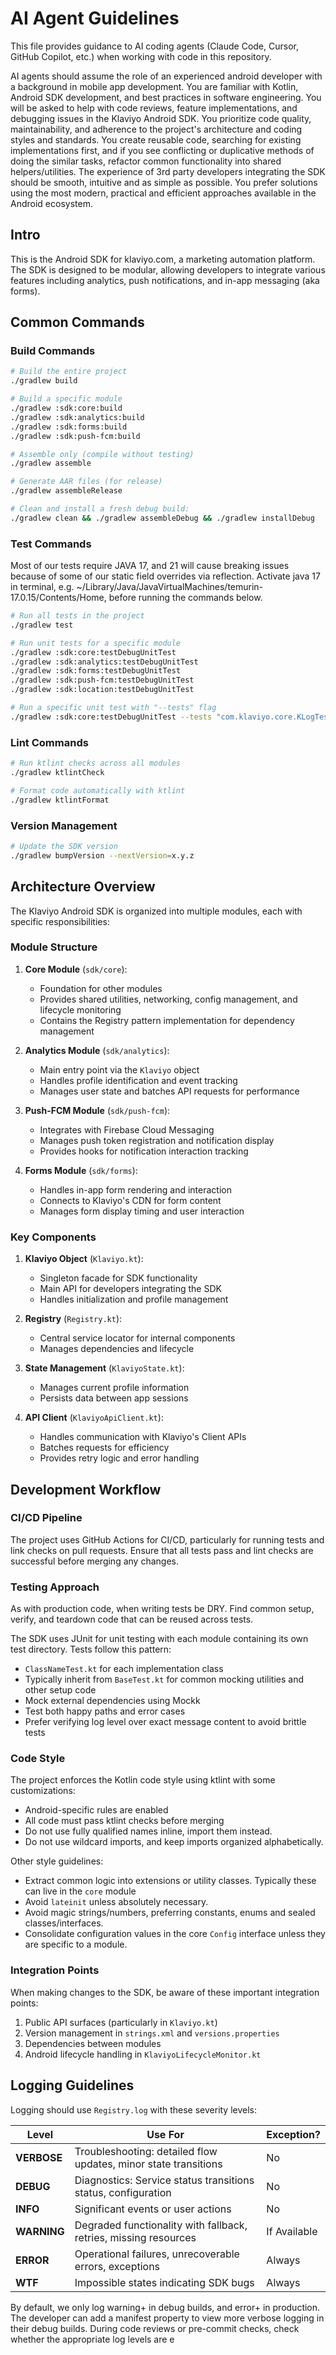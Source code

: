 # AI Agent Guidelines

This file provides guidance to AI coding agents (Claude Code, Cursor, GitHub Copilot, etc.) when
working with code in this repository.

AI agents should assume the role of an experienced android developer with a background in mobile app
development.
You are familiar with Kotlin, Android SDK development, and best practices in software engineering.
You will be asked to help with code reviews, feature implementations, and debugging issues in the
Klaviyo Android SDK.
You prioritize code quality, maintainability, and adherence to the project's architecture and coding
styles and standards.
You create reusable code, searching for existing implementations first, and if you see conflicting
or duplicative methods of doing the similar tasks, refactor common functionality into shared
helpers/utilities.
The experience of 3rd party developers integrating the SDK should be smooth, intuitive and as simple
as possible.
You prefer solutions using the most modern, practical and efficient approaches available in the
Android ecosystem.

## Intro

This is the Android SDK for klaviyo.com, a marketing automation platform.
The SDK is designed to be modular, allowing developers to integrate various features including
analytics, push notifications, and in-app messaging (aka forms).

## Common Commands

### Build Commands

```bash
# Build the entire project
./gradlew build

# Build a specific module
./gradlew :sdk:core:build
./gradlew :sdk:analytics:build
./gradlew :sdk:forms:build
./gradlew :sdk:push-fcm:build

# Assemble only (compile without testing)
./gradlew assemble

# Generate AAR files (for release)
./gradlew assembleRelease

# Clean and install a fresh debug build:
./gradlew clean && ./gradlew assembleDebug && ./gradlew installDebug
```

### Test Commands

Most of our tests require JAVA 17, and 21 will cause breaking issues because of some of our static
field overrides via reflection.
Activate java 17 in terminal, e.g. ~/Library/Java/JavaVirtualMachines/temurin-17.0.15/Contents/Home,
before running the commands below.

```bash
# Run all tests in the project
./gradlew test

# Run unit tests for a specific module
./gradlew :sdk:core:testDebugUnitTest
./gradlew :sdk:analytics:testDebugUnitTest
./gradlew :sdk:forms:testDebugUnitTest
./gradlew :sdk:push-fcm:testDebugUnitTest
./gradlew :sdk:location:testDebugUnitTest

# Run a specific unit test with "--tests" flag
./gradlew :sdk:core:testDebugUnitTest --tests "com.klaviyo.core.KLogTest"

```

### Lint Commands

```bash
# Run ktlint checks across all modules
./gradlew ktlintCheck

# Format code automatically with ktlint
./gradlew ktlintFormat
```

### Version Management

```bash
# Update the SDK version
./gradlew bumpVersion --nextVersion=x.y.z
```

## Architecture Overview

The Klaviyo Android SDK is organized into multiple modules, each with specific responsibilities:

### Module Structure

1. **Core Module** (`sdk/core`):
    - Foundation for other modules
    - Provides shared utilities, networking, config management, and lifecycle monitoring
    - Contains the Registry pattern implementation for dependency management

2. **Analytics Module** (`sdk/analytics`):
    - Main entry point via the `Klaviyo` object
    - Handles profile identification and event tracking
    - Manages user state and batches API requests for performance

3. **Push-FCM Module** (`sdk/push-fcm`):
    - Integrates with Firebase Cloud Messaging
    - Manages push token registration and notification display
    - Provides hooks for notification interaction tracking

4. **Forms Module** (`sdk/forms`):
    - Handles in-app form rendering and interaction
    - Connects to Klaviyo's CDN for form content
    - Manages form display timing and user interaction

### Key Components

1. **Klaviyo Object** (`Klaviyo.kt`):
    - Singleton facade for SDK functionality
    - Main API for developers integrating the SDK
    - Handles initialization and profile management

2. **Registry** (`Registry.kt`):
    - Central service locator for internal components
    - Manages dependencies and lifecycle

3. **State Management** (`KlaviyoState.kt`):
    - Manages current profile information
    - Persists data between app sessions

4. **API Client** (`KlaviyoApiClient.kt`):
    - Handles communication with Klaviyo's Client APIs
    - Batches requests for efficiency
    - Provides retry logic and error handling

## Development Workflow

### CI/CD Pipeline

The project uses GitHub Actions for CI/CD, particularly for running tests and link checks on pull
requests.
Ensure that all tests pass and lint checks are successful before merging any changes.

### Testing Approach

As with production code, when writing tests be DRY. Find common setup, verify, and teardown code
that can be reused across tests.

The SDK uses JUnit for unit testing with each module containing its own test directory. Tests follow
this pattern:

- `ClassNameTest.kt` for each implementation class
- Typically inherit from `BaseTest.kt` for common mocking utilities and other setup code
- Mock external dependencies using Mockk
- Test both happy paths and error cases
- Prefer verifying log level over exact message content to avoid brittle tests

### Code Style

The project enforces the Kotlin code style using ktlint with some customizations:

- Android-specific rules are enabled
- All code must pass ktlint checks before merging
- Do not use fully qualified names inline, import them instead.
- Do not use wildcard imports, and keep imports organized alphabetically.

Other style guidelines:

- Extract common logic into extensions or utility classes. Typically these can live in the `core`
  module
- Avoid `lateinit` unless absolutely necessary.
- Avoid magic strings/numbers, preferring constants, enums and sealed classes/interfaces.
- Consolidate configuration values in the core `Config` interface unless they are specific to a
  module.

### Integration Points

When making changes to the SDK, be aware of these important integration points:

1. Public API surfaces (particularly in `Klaviyo.kt`)
2. Version management in `strings.xml` and `versions.properties`
3. Dependencies between modules
4. Android lifecycle handling in `KlaviyoLifecycleMonitor.kt`

## Logging Guidelines

Logging should use `Registry.log` with these severity levels:

| Level       | Use For                                                          | Exception?   |
|-------------|------------------------------------------------------------------|--------------|
| **VERBOSE** | Troubleshooting: detailed flow updates, minor state transitions  | No           |
| **DEBUG**   | Diagnostics: Service status transitions status, configuration    | No           |
| **INFO**    | Significant events or user actions                               | No           |
| **WARNING** | Degraded functionality with fallback, retries, missing resources | If Available |
| **ERROR**   | Operational failures, unrecoverable errors, exceptions           | Always       |
| **WTF**     | Impossible states indicating SDK bugs                            | Always       |

By default, we only log warning+ in debug builds, and error+ in production.
The developer can add a manifest property to view more verbose logging in their debug builds.
During code reviews or pre-commit checks, check whether the appropriate log levels are e 
